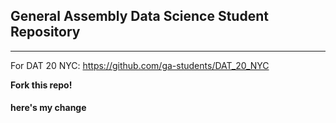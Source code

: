## General Assembly Data Science Student Repository

--- 

For DAT 20 NYC: https://github.com/ga-students/DAT_20_NYC

**Fork this repo!**

#### here's my change

